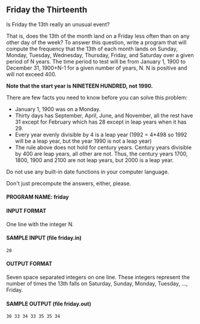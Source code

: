 ## Friday the Thirteenth

Is Friday the 13th really an unusual event?

That is, does the 13th of the month land on a Friday less often than on any other day of the week? To answer this question, write a program that will compute the frequency that the 13th of each month lands on Sunday, Monday, Tuesday, Wednesday, Thursday, Friday, and Saturday over a given period of N years. The time period to test will be from January 1, 1900 to December 31, 1900+N-1 for a given number of years, N. N is positive and will not exceed 400.

**Note that the start year is NINETEEN HUNDRED, not 1990.**

There are few facts you need to know before you can solve this problem:

* January 1, 1900 was on a Monday.
* Thirty days has September, April, June, and November, all the rest have 31 except for February which has 28 except in leap years when it has 29.
* Every year evenly divisible by 4 is a leap year (1992 = 4*498 so 1992 will be a leap year, but the year 1990 is not a leap year)
* The rule above does not hold for century years. Century years divisible by 400 are leap years, all other are not. Thus, the century years 1700, 1800, 1900 and 2100 are not leap years, but 2000 is a leap year.

Do not use any built-in date functions in your computer language.

Don't just precompute the answers, either, please.

#### PROGRAM NAME: friday

#### INPUT FORMAT

One line with the integer N.

#### SAMPLE INPUT (file friday.in)
```
20
```

#### OUTPUT FORMAT

Seven space separated integers on one line. These integers represent the number of times the 13th falls on Saturday, Sunday, Monday, Tuesday, ..., Friday.

#### SAMPLE OUTPUT (file friday.out)
```
36 33 34 33 35 35 34
```